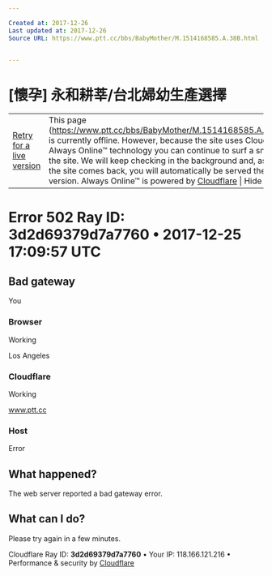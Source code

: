 ```yaml
---

Created at: 2017-12-26
Last updated at: 2017-12-26
Source URL: https://www.ptt.cc/bbs/BabyMother/M.1514168585.A.38B.html


---
```


# [懷孕] 永和耕莘/台北婦幼生產選擇


|     |     |
| --- | --- |
| [Retry for a live version](https://www.ptt.cc/bbs/BabyMother/M.1514168585.A.38B.html#) | This page (<https://www.ptt.cc/bbs/BabyMother/M.1514168585.A.38B.html>) is currently offline. However, because the site uses Cloudflare's Always Online™ technology you can continue to surf a snapshot of the site. We will keep checking in the background and, as soon as the site comes back, you will automatically be served the live version. Always Online™ is powered by [Cloudflare](https://www.cloudflare.com/5xx-error-landing?utm_source=ao_banner) \| Hide this Alert |

# Error 502 Ray ID: 3d2d69379d7a7760 • 2017-12-25 17:09:57 UTC

## Bad gateway

You

### Browser

Working

Los Angeles

### Cloudflare

Working

www.ptt.cc

### Host

Error

## What happened?

The web server reported a bad gateway error.

## What can I do?

Please try again in a few minutes.

Cloudflare Ray ID: **3d2d69379d7a7760** • Your IP: 118.166.121.216 • Performance & security by [Cloudflare](https://www.cloudflare.com/5xx-error-landing?utm_source=error_footer)

